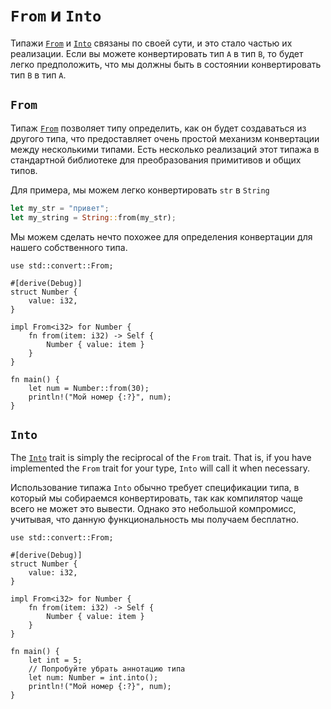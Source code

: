 # `From` и `Into`

Типажи [`From`](https://doc.rust-lang.org/std/convert/trait.From.html) и [`Into`](https://doc.rust-lang.org/std/convert/trait.Into.html) связаны по своей сути, и это стало частью их реализации. Если вы можете конвертировать тип `А` в тип `В`, то будет легко предположить, что мы должны быть в состоянии конвертировать тип `В` в тип `А`.

## `From`

Типаж [`From`](https://doc.rust-lang.org/std/convert/trait.From.html) позволяет типу определить, как он будет создаваться из другого типа, что предоставляет очень простой механизм конвертации между несколькими типами. Есть несколько реализаций этот типажа в стандартной библиотеке для преобразования примитивов и общих типов.

Для примера, мы можем легко конвертировать `str` в `String`

```rust
let my_str = "привет";
let my_string = String::from(my_str);
```

Мы можем сделать нечто похожее для определения конвертации для нашего собственного типа.

```rust,editable
use std::convert::From;

#[derive(Debug)]
struct Number {
    value: i32,
}

impl From<i32> for Number {
    fn from(item: i32) -> Self {
        Number { value: item }
    }
}

fn main() {
    let num = Number::from(30);
    println!("Мой номер {:?}", num);
}
```

## `Into`

The [`Into`](https://doc.rust-lang.org/std/convert/trait.Into.html) trait is simply the reciprocal of the `From` trait. That is, if you have implemented the `From` trait for your type, `Into` will call it when necessary.

Использование типажа `Into` обычно требует спецификации типа, в который мы собираемся конвертировать, так как компилятор чаще всего не может это вывести. Однако это небольшой компромисс, учитывая, что данную функциональность мы получаем бесплатно.

```rust,editable
use std::convert::From;

#[derive(Debug)]
struct Number {
    value: i32,
}

impl From<i32> for Number {
    fn from(item: i32) -> Self {
        Number { value: item }
    }
}

fn main() {
    let int = 5;
    // Попробуйте убрать аннотацию типа
    let num: Number = int.into();
    println!("Мой номер {:?}", num);
}
```
